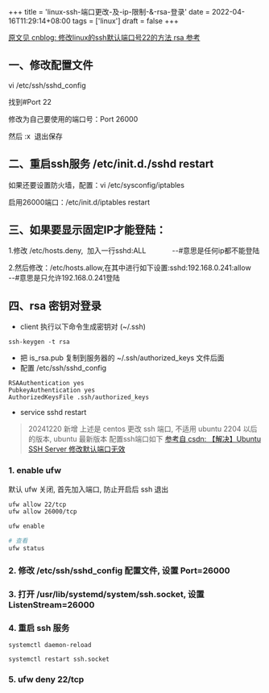 +++
title = 'linux-ssh-端口更改-及-ip-限制-&-rsa-登录'
date = 2022-04-16T11:29:14+08:00
tags = ['linux']
draft = false
+++

[原文见 cnblog: 修改linux的ssh默认端口号22的方法 ](https://www.cnblogs.com/sunshine-long/p/8820404.html)
[rsa 参考](https://www.linux.com/training-tutorials/ssh-server-without-password-using-rsa-key/)

## 一、修改配置文件

vi /etc/ssh/sshd_config

找到#Port 22

修改为自己要使用的端口号：Port 26000

然后 :x  退出保存

## 二、重启ssh服务 /etc/init.d./sshd restart

如果还要设置防火墙，配置：vi /etc/sysconfig/iptables

启用26000端口：/etc/init.d/iptables restart

## 三、如果要显示固定IP才能登陆：

1.修改 /etc/hosts.deny,  加入一行sshd:ALL      　　--#意思是任何ip都不能登陆

2.然后修改：/etc/hosts.allow,在其中进行如下设置:sshd:192.168.0.241:allow     --#意思是只允许192.168.0.241登陆

## 四、rsa 密钥对登录
- client 执行以下命令生成密钥对 (~/.ssh)
```
ssh-keygen -t rsa
```
- 把 is_rsa.pub 复制到服务器的 ~/.ssh/authorized_keys 文件后面
- 配置 /etc/ssh/sshd_config
```
RSAAuthentication yes
PubkeyAuthentication yes
AuthorizedKeysFile .ssh/authorized_keys
```
- service sshd restart



> 20241220 新增
> 上述是 centos 更改 ssh 端口, 不适用 ubuntu 2204 以后的版本, ubuntu 最新版本 配置ssh端口如下
[参考自 csdn: 【解决】Ubuntu SSH Server 修改默认端口无效](https://blog.csdn.net/Ervoconite/article/details/132987943)

### 1. enable ufw
默认 ufw 关闭, 首先加入端口, 防止开启后 ssh 退出
```bash
ufw allow 22/tcp
ufw allow 26000/tcp

ufw enable

# 查看
ufw status
```

### 2. 修改 /etc/ssh/sshd_config 配置文件, 设置 Port=26000
### 3. 打开 /usr/lib/systemd/system/ssh.socket, 设置 ListenStream=26000
### 4. 重启 ssh 服务
```
systemctl daemon-reload

systemctl restart ssh.socket
```

### 5. ufw deny 22/tcp


